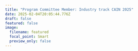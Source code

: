 ```yaml
---
title: "Program Committee Member: Industry track CAIN 2025"
date: 2025-02-04T20:05:44.776Z
draft: false
featured: false
image:
  filename: featured
  focal_point: Smart
  preview_only: false
---
```

